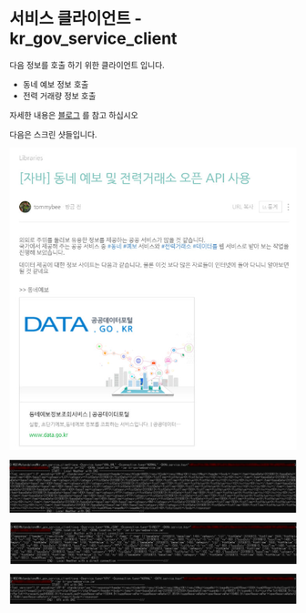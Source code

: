 # 서비스 클라이언트 - kr_gov_service_client

다음 정보를 호출 하기 위한 클라이언트  입니다.
- 동네 예보 정보 호출
- 전력 거래량 정보 호출

자세한 내용은 <a href="https://blog.naver.com/tommybee/221561545676"> 블로그</a> 를 참고 하십시오 

다음은 스크린 샷들입니다.

![내 블로그 ](screenshot/blog.jpg)

![동네예보 XML](screenshot/KMA_XML.png)

![동네예보 JSON ](screenshot/KMA_JSON.png)

![전력거래  ](screenshot/KPX.png)
